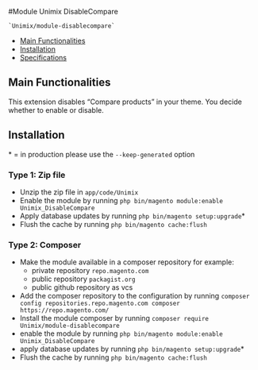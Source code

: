#Module Unimix DisableCompare

    `Unimix/module-disablecompare`

 - [Main Functionalities](#markdown-header-main-functionalities)
 - [Installation](#markdown-header-installation)
 - [Specifications](#markdown-header-specifications)

## Main Functionalities
This extension disables “Compare products” in your theme.  You decide whether to enable or disable. 

## Installation
\* = in production please use the `--keep-generated` option

### Type 1: Zip file

 - Unzip the zip file in `app/code/Unimix`
 - Enable the module by running `php bin/magento module:enable Unimix_DisableCompare`
 - Apply database updates by running `php bin/magento setup:upgrade`\*
 - Flush the cache by running `php bin/magento cache:flush`

### Type 2: Composer

 - Make the module available in a composer repository for example:
    - private repository `repo.magento.com`
    - public repository `packagist.org`
    - public github repository as vcs
 - Add the composer repository to the configuration by running `composer config repositories.repo.magento.com composer https://repo.magento.com/`
 - Install the module composer by running `composer require Unimix/module-disablecompare`
 - enable the module by running `php bin/magento module:enable Unimix_DisableCompare`
 - apply database updates by running `php bin/magento setup:upgrade`\*
 - Flush the cache by running `php bin/magento cache:flush`



